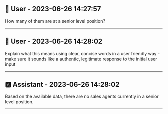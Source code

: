 
## 👤 User - 2023-06-26 14:27:57

How many of them are at a senior level position?

---

## 👤 User - 2023-06-26 14:28:02

Explain what this means using clear, concise words in a user friendly way - make sure it sounds like a authentic, legitimate response to the initial user input

---

## 🅰️ Assistant - 2023-06-26 14:28:02

Based on the available data, there are no sales agents currently in a senior level position.

---
